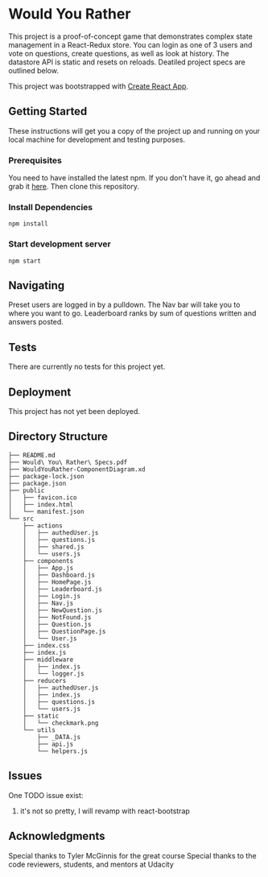 # Would You Rather

This project is a proof-of-concept game that demonstrates complex state management in a React-Redux store. You can login as one of 3 users and vote on questions, create questions, as well as look at history. The datastore API is static and resets on reloads. Deatiled project specs are outlined below.

This project was bootstrapped with [Create React App](https://github.com/facebookincubator/create-react-app).

## Getting Started

These instructions will get you a copy of the project up and running on your local machine for development and testing purposes.

### Prerequisites

You need to have installed the latest npm. If you don't have it, go ahead and grab it [here](https://nodejs.org/). Then clone this repository.

### Install Dependencies

`npm install`

### Start development server

`npm start`

## Navigating

Preset users are logged in by a pulldown. The Nav bar will take you to where you want to go. Leaderboard ranks by sum of questions written and answers posted.

## Tests

There are currently no tests for this project yet.

## Deployment

This project has not yet been deployed.

## Directory Structure

```
├── README.md
├── Would\ You\ Rather\ Specs.pdf
├── WouldYouRather-ComponentDiagram.xd
├── package-lock.json
├── package.json
├── public
│   ├── favicon.ico
│   ├── index.html
│   └── manifest.json
└── src
    ├── actions
    │   ├── authedUser.js
    │   ├── questions.js
    │   ├── shared.js
    │   └── users.js
    ├── components
    │   ├── App.js
    │   ├── Dashboard.js
    │   ├── HomePage.js
    │   ├── Leaderboard.js
    │   ├── Login.js
    │   ├── Nav.js
    │   ├── NewQuestion.js
    │   ├── NotFound.js
    │   ├── Question.js
    │   ├── QuestionPage.js
    │   └── User.js
    ├── index.css
    ├── index.js
    ├── middleware
    │   ├── index.js
    │   └── logger.js
    ├── reducers
    │   ├── authedUser.js
    │   ├── index.js
    │   ├── questions.js
    │   └── users.js
    ├── static
    │   └── checkmark.png
    └── utils
        ├── _DATA.js
        ├── api.js
        └── helpers.js
```

## Issues

One TODO issue exist:
1) it's not so pretty, I will revamp with react-bootstrap

## Acknowledgments

Special thanks to Tyler McGinnis for the great course
Special thanks to the code reviewers, students, and mentors at Udacity
